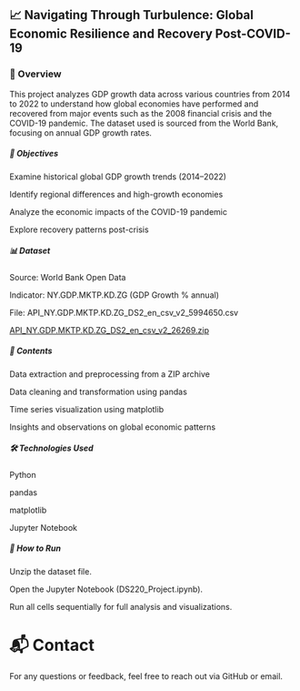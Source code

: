 ## 📈 Navigating Through Turbulence: Global Economic Resilience and Recovery Post-COVID-19

### 📘 Overview
This project analyzes GDP growth data across various countries from 2014 to 2022 to understand how global economies have performed and recovered from major events such as the 2008 financial crisis and the COVID-19 pandemic. The dataset used is sourced from the World Bank, focusing on annual GDP growth rates.

##### 🎯 Objectives
Examine historical global GDP growth trends (2014–2022)

Identify regional differences and high-growth economies

Analyze the economic impacts of the COVID-19 pandemic

Explore recovery patterns post-crisis

##### 📊 Dataset
Source: World Bank Open Data

Indicator: NY.GDP.MKTP.KD.ZG (GDP Growth % annual)

File: API_NY.GDP.MKTP.KD.ZG_DS2_en_csv_v2_5994650.csv

[API_NY.GDP.MKTP.KD.ZG_DS2_en_csv_v2_26269.zip](https://github.com/user-attachments/files/19543515/API_NY.GDP.MKTP.KD.ZG_DS2_en_csv_v2_26269.zip)

##### 📁 Contents
Data extraction and preprocessing from a ZIP archive

Data cleaning and transformation using pandas

Time series visualization using matplotlib

Insights and observations on global economic patterns

##### 🛠️ Technologies Used
Python

pandas

matplotlib

Jupyter Notebook

##### 📌 How to Run
Unzip the dataset file.

Open the Jupyter Notebook (DS220_Project.ipynb).

Run all cells sequentially for full analysis and visualizations.

# 📬 Contact
For any questions or feedback, feel free to reach out via GitHub or email.

